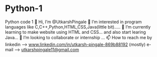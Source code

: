 # Python-1
Python code 1
👋 Hi, I’m @UtkarshPingale
👀 I’m interested in program languages like C,C++,Python,HTML,CSS,Java(little bit).....
🌱 I’m currently learning to make website using HTML and CSS... and also start learing Java...
💞️ I’m looking to collaborate or internship ...
📫 How to reach me by
linkedin --> www.linkedin.com/in/utkarsh-pingale-869b88192 (mostly)
e-mail --> utkarshpingale11@gmail.com
